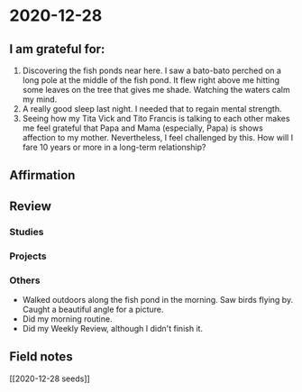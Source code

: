 # 2020-12-28

## I am grateful for:
1. Discovering the fish ponds near here. I saw a bato-bato perched on a long pole at the middle of the fish pond. It flew right above me hitting some leaves on the tree that gives me shade. Watching the waters calm my mind.
2. A really good sleep last night. I needed that to regain mental strength.
3. Seeing how my Tita Vick and Tito Francis is talking to each other makes me feel grateful that Papa and Mama (especially, Papa) is shows affection to my mother. Nevertheless, I feel challenged by this. How will I fare 10 years or more in a long-term relationship?

## Affirmation

## Review
### Studies

### Projects

### Others
- Walked outdoors along the fish pond in the morning. Saw birds flying by. Caught a beautiful angle for a picture.
- Did my morning routine.
- Did my Weekly Review, although I didn't finish it.

## Field notes

[[2020-12-28 seeds]]



